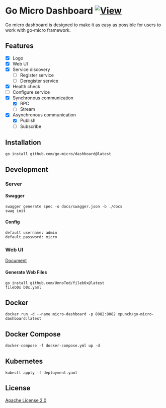 # Go Micro Dashboard [![View](https://hits.seeyoufarm.com/api/count/incr/badge.svg?url=https%3A%2F%2Fgithub.com%2Fxpunch%2Fgo-micro-dashboard&count_bg=%2379C83D&title_bg=%23555555&icon=&icon_color=%23E7E7E7&title=go&edge_flat=false)](https://hits.seeyoufarm.com)

Go micro dashboard is designed to make it as easy as possible for users to work with go-micro framework.

## Features

- [x] Logo
- [x] Web UI
- [x] Service discovery
  - [ ] Register service
  - [ ] Deregister service
- [x] Health check
- [ ] Configure service
- [x] Synchronous communication
  - [x] RPC
  - [ ] Stream
- [x] Asynchronous communication
  - [x] Publish
  - [ ] Subscribe

## Installation

```
go install github.com/go-micro/dashboard@latest
```

## Development

### Server

#### Swagger

```
swagger generate spec -o docs/swagger.json -b ./docs
swag init
```

#### Config

```
default username: admin
default password: micro
```

### Web UI

[Document](https://github.com/go-micro/dashboard/tree/main/frontend)

#### Generate Web Files

```
go install github.com/UnnoTed/fileb0x@latest
fileb0x b0x.yaml
```

## Docker

```
docker run -d --name micro-dashboard -p 8082:8082 xpunch/go-micro-dashboard:latest
```

## Docker Compose

```
docker-compose -f docker-compose.yml up -d
```

## Kubernetes

```
kubectl apply -f deployment.yaml
```

## License

[Apache License 2.0](./LICENSE)
